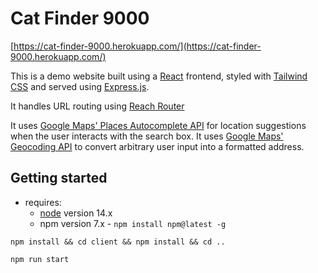 # Cat Finder 9000

[https://cat-finder-9000.herokuapp.com/](https://cat-finder-9000.herokuapp.com/)

This is a demo website built using a [React](https://reactjs.org/) frontend, styled
with [Tailwind CSS](https://tailwindcss.com/) and served using [Express.js](https://expressjs.com/).

It handles URL routing using [Reach Router](https://reach.tech/router/)

It uses [Google Maps' Places Autocomplete API](https://developers.google.com/maps/documentation/javascript/places-autocomplete)
for location suggestions when the user interacts with the search box.
It uses [Google Maps' Geocoding API](https://developers.google.com/maps/documentation/geocoding/overview)
to convert arbitrary user input into a formatted address.

## Getting started

- requires:
  - [node](https://nodejs.org/en/download/) version 14.x
  - npm version 7.x - `npm install npm@latest -g`

`npm install && cd client && npm install && cd ..`

`npm run start`
